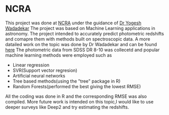 # NCRA
This project was done at [NCRA](http://ncra.tifr.res.in/) under the guidance of [Dr Yogesh Wadadekar]( http://www.ncra.tifr.res.in:8081/~yogesh/)
The project was based on Machine Learning applications in astronomy.
The project intended to accurately predict photometric redshifts and comapre them with methods built on spectroscopic data.
A more datailed work on the topic was done by Dr Wadadekar and can be found [here](http://adsabs.harvard.edu/abs/2005PASP..117...79W)
The photometric data from SDSS DR 8-10 was collecetd and popular machine learning methods were employed such as
* Linear regression
* SVR(Support vector regresion)
* Artificial neural networks
* Tree based methods(using the "tree" package in R)
* Random Forests(performed the best giving the lowest RMSE)

All the coding was done in R and the corresponding RMSE was also compiled.
More future work is intended on this topic,I would like to use deeper surveys like Deep2 and try estimating the redshifts.


